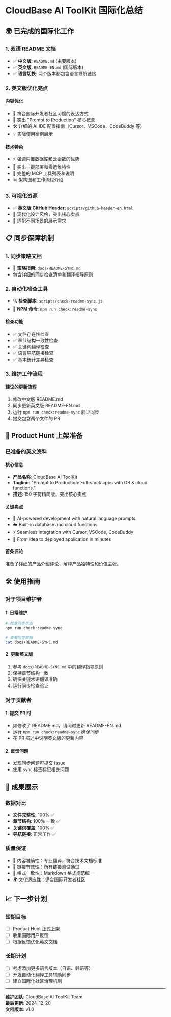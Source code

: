 # CloudBase AI ToolKit 国际化总结

## 🌍 已完成的国际化工作

### 1. 双语 README 文档

- ✅ **中文版**: `README.md` (主要版本)
- ✅ **英文版**: `README-EN.md` (国际版本)
- ✅ **语言切换**: 两个版本都包含语言导航链接

### 2. 英文版优化亮点

#### 内容优化
- 📝 符合国际开发者社区习惯的表达方式
- 🎯 突出 "Prompt to Production" 核心概念
- 🛠️ 详细的 AI IDE 配置指南（Cursor、VSCode、CodeBuddy 等）
- 💡 实际使用案例展示

#### 技术特色
- ⚡ 强调内置数据库和云函数的优势
- 🚀 突出一键部署和零运维特性
- 🔧 完整的 MCP 工具列表和说明
- 📊 架构图和工作流程介绍

### 3. 可视化资源

- ✅ **英文版 GitHub Header**: `scripts/github-header-en.html`
- 🎨 现代化设计风格，突出核心卖点
- 📱 适配不同场景的展示需求

## 📋 同步保障机制

### 1. 同步策略文档
- 📖 **策略指南**: `docs/README-SYNC.md`
- 包含详细的同步检查清单和翻译指导原则

### 2. 自动化检查工具
- 🔍 **检查脚本**: `scripts/check-readme-sync.js`
- 🚀 **NPM 命令**: `npm run check:readme-sync`

#### 检查功能
- ✅ 文件存在性检查
- ✅ 章节结构一致性检查
- ✅ 关键词翻译检查
- ✅ 语言导航链接检查
- ✅ 基本统计差异检查

### 3. 维护工作流程

#### 建议的更新流程
1. 修改中文版 README.md
2. 同步更新英文版 README-EN.md
3. 运行 `npm run check:readme-sync` 验证同步
4. 提交包含两个文件的 PR

## 🎯 Product Hunt 上架准备

### 已准备的英文资料

#### 核心信息
- **产品名称**: CloudBase AI ToolKit
- **Tagline**: "Prompt to Production: Full-stack apps with DB & cloud functions."
- **描述**: 150 字符精简版，突出核心卖点

#### 关键卖点
- 🤖 AI-powered development with natural language prompts
- ☁️ Built-in database and cloud functions
- ⚡ Seamless integration with Cursor, VSCode, CodeBuddy
- 🚀 From idea to deployed application in minutes

#### 首条评论
准备了详细的产品介绍评论，解释产品独特性和价值主张。

## 🛠️ 使用指南

### 对于项目维护者

#### 1. 日常维护
```bash
# 检查同步状态
npm run check:readme-sync

# 查看同步策略
cat docs/README-SYNC.md
```

#### 2. 更新英文版
1. 参考 `docs/README-SYNC.md` 中的翻译指导原则
2. 保持章节结构一致
3. 确保关键术语翻译准确
4. 运行同步检查验证

### 对于贡献者

#### 1. 提交 PR 时
- 如修改了 README.md，请同时更新 README-EN.md
- 运行 `npm run check:readme-sync` 确保同步
- 在 PR 描述中说明英文版的更新内容

#### 2. 反馈问题
- 发现同步问题可提交 Issue
- 使用 `sync` 标签标记相关问题

## 🎉 成果展示

### 数据对比
- **文件完整性**: 100% ✅
- **章节结构**: 100% 一致 ✅
- **关键词覆盖**: 100% ✅
- **导航链接**: 正常工作 ✅

### 质量保证
- 📝 内容准确性：专业翻译，符合技术文档标准
- 🔗 链接有效性：所有链接测试通过
- 🎨 格式一致性：Markdown 格式规范统一
- 🌍 文化适应性：适合国际开发者社区

## 📈 下一步计划

### 短期目标
- [ ] Product Hunt 正式上架
- [ ] 收集国际用户反馈
- [ ] 根据反馈优化英文文档

### 长期计划
- [ ] 考虑添加更多语言版本（日语、韩语等）
- [ ] 开发自动化翻译工具辅助同步
- [ ] 建立国际化社区治理机制

---

**维护团队**: CloudBase AI ToolKit Team  
**最后更新**: 2024-12-20  
**文档版本**: v1.0 